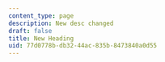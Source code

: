 ```yaml
---
content_type: page
description: New desc changed
draft: false
title: New Heading
uid: 77d0778b-db32-44ac-835b-8473840a0d55
---
```

